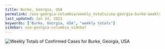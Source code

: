```yaml
---
title: Burke, Georgia, USA
permalink: /usa-georgia-columbia/weekly_totals/usa-georgia-burke-weekly_totals.html
last_updated: Jan 24, 2021
keywords: ["Burke, Georgia, USA", "weekly totals"]
sidebar: usa-georgia-columbia_sidebar
---
```


![Weekly Totals of Confirmed Cases for Burke, Georgia, USA](/covid_tracker/images/graphs/usa-georgia-burke-weekly_totals_graph.png)
